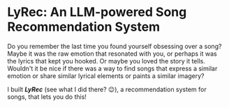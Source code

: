 # LyRec: An LLM-powered Song Recommendation System

Do you remember the last time you found yourself obsessing over a song? Maybe it was the raw emotion that resonated with you, or perhaps it was the lyrics that kept you hooked. Or maybe you loved the story it tells. Wouldn't it be nice if there was a way to find songs that express a similar emotion or share similar lyrical elements or paints a similar imagery?

I built ***LyRec*** (see what I did there? 😉), a recommendation system for songs, that lets you do this!
